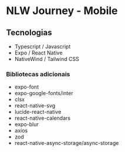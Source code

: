 # NLW Journey - Mobile

## Tecnologias

- Typescript / Javascript
- Expo / React Native
- NativeWind / Tailwind CSS

### Bibliotecas adicionais

- expo-font
- expo-google-fonts/inter
- clsx
- react-native-svg
- lucide-react-native
- react-native-calendars
- expo-blur
- axios
- zod
- react-native-async-storage/async-storage
